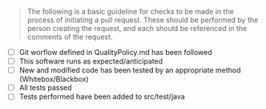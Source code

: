 
> The following is a basic guideline for checks to be made in the process of initiating
> a pull request.  These should be performed by the person creating the request, and each should
> be referenced in the comments of the request.

- [ ] Git worflow defined in QualityPolicy.md has been followed
- [ ] This software runs as expected/anticipated
- [ ] New and modified code has been tested by an appropriate method (Whitebox/Blackbox)
- [ ] All tests passed
- [ ] Tests performed have been added to src/test/java
